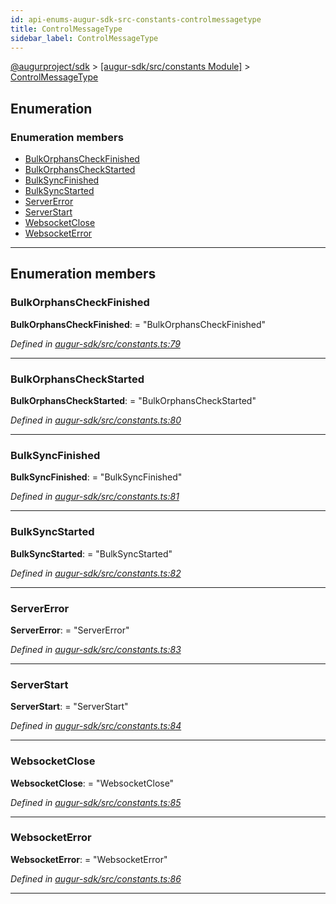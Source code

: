 ```yaml
---
id: api-enums-augur-sdk-src-constants-controlmessagetype
title: ControlMessageType
sidebar_label: ControlMessageType
---
```


[@augurproject/sdk](api-readme.md) > [[augur-sdk/src/constants Module]](api-modules-augur-sdk-src-constants-module.md) > [ControlMessageType](api-enums-augur-sdk-src-constants-controlmessagetype.md)

## Enumeration

### Enumeration members

* [BulkOrphansCheckFinished](api-enums-augur-sdk-src-constants-controlmessagetype.md#bulkorphanscheckfinished)
* [BulkOrphansCheckStarted](api-enums-augur-sdk-src-constants-controlmessagetype.md#bulkorphanscheckstarted)
* [BulkSyncFinished](api-enums-augur-sdk-src-constants-controlmessagetype.md#bulksyncfinished)
* [BulkSyncStarted](api-enums-augur-sdk-src-constants-controlmessagetype.md#bulksyncstarted)
* [ServerError](api-enums-augur-sdk-src-constants-controlmessagetype.md#servererror)
* [ServerStart](api-enums-augur-sdk-src-constants-controlmessagetype.md#serverstart)
* [WebsocketClose](api-enums-augur-sdk-src-constants-controlmessagetype.md#websocketclose)
* [WebsocketError](api-enums-augur-sdk-src-constants-controlmessagetype.md#websocketerror)

---

## Enumeration members

<a id="bulkorphanscheckfinished"></a>

###  BulkOrphansCheckFinished

**BulkOrphansCheckFinished**:  = "BulkOrphansCheckFinished"

*Defined in [augur-sdk/src/constants.ts:79](https://github.com/AugurProject/augur/blob/0787bf1a23/packages/augur-sdk/src/constants.ts#L79)*

___
<a id="bulkorphanscheckstarted"></a>

###  BulkOrphansCheckStarted

**BulkOrphansCheckStarted**:  = "BulkOrphansCheckStarted"

*Defined in [augur-sdk/src/constants.ts:80](https://github.com/AugurProject/augur/blob/0787bf1a23/packages/augur-sdk/src/constants.ts#L80)*

___
<a id="bulksyncfinished"></a>

###  BulkSyncFinished

**BulkSyncFinished**:  = "BulkSyncFinished"

*Defined in [augur-sdk/src/constants.ts:81](https://github.com/AugurProject/augur/blob/0787bf1a23/packages/augur-sdk/src/constants.ts#L81)*

___
<a id="bulksyncstarted"></a>

###  BulkSyncStarted

**BulkSyncStarted**:  = "BulkSyncStarted"

*Defined in [augur-sdk/src/constants.ts:82](https://github.com/AugurProject/augur/blob/0787bf1a23/packages/augur-sdk/src/constants.ts#L82)*

___
<a id="servererror"></a>

###  ServerError

**ServerError**:  = "ServerError"

*Defined in [augur-sdk/src/constants.ts:83](https://github.com/AugurProject/augur/blob/0787bf1a23/packages/augur-sdk/src/constants.ts#L83)*

___
<a id="serverstart"></a>

###  ServerStart

**ServerStart**:  = "ServerStart"

*Defined in [augur-sdk/src/constants.ts:84](https://github.com/AugurProject/augur/blob/0787bf1a23/packages/augur-sdk/src/constants.ts#L84)*

___
<a id="websocketclose"></a>

###  WebsocketClose

**WebsocketClose**:  = "WebsocketClose"

*Defined in [augur-sdk/src/constants.ts:85](https://github.com/AugurProject/augur/blob/0787bf1a23/packages/augur-sdk/src/constants.ts#L85)*

___
<a id="websocketerror"></a>

###  WebsocketError

**WebsocketError**:  = "WebsocketError"

*Defined in [augur-sdk/src/constants.ts:86](https://github.com/AugurProject/augur/blob/0787bf1a23/packages/augur-sdk/src/constants.ts#L86)*

___

